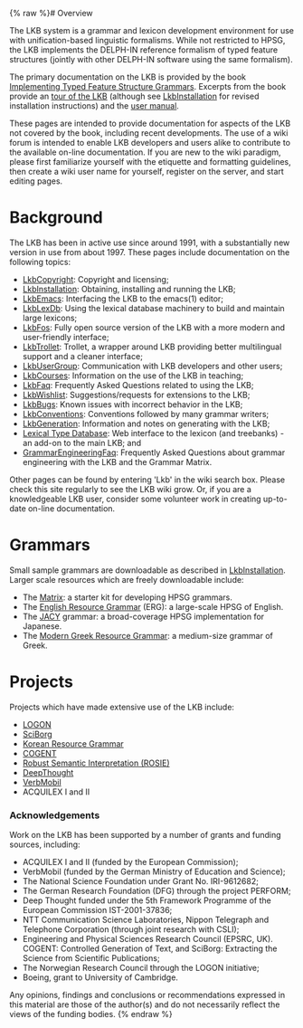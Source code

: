 {% raw %}# Overview

The LKB system is a grammar and lexicon development environment for use
with unification-based linguistic formalisms. While not restricted to
HPSG, the LKB implements the DELPH-IN reference formalism of typed
feature structures (jointly with other DELPH-IN software using the same
formalism).

The primary documentation on the LKB is provided by the book
[Implementing Typed Feature Structure
Grammars](http://cslipublications.stanford.edu/site/1575862603.shtml).
Excerpts from the book provide an [tour of the
LKB](http://cslipublications.stanford.edu/pdf/1575862603h.pdf) (although
see [LkbInstallation](https://delph-in.github.io/docs/tools/LkbInstallation) for revised installation
instructions) and the [user
manual](http://cslipublications.stanford.edu/pdf/1575862603usersmanual.pdf).

These pages are intended to provide documentation for aspects of the LKB
not covered by the book, including recent developments. The use of a
wiki forum is intended to enable LKB developers and users alike to
contribute to the available on-line documentation. If you are new to the
wiki paradigm, please first familiarize yourself with the etiquette and
formatting guidelines, then create a wiki user name for yourself,
register on the server, and start editing pages.

# Background

The LKB has been in active use since around 1991, with a substantially
new version in use from about 1997. These pages include documentation on
the following topics:

- [LkbCopyright](https://delph-in.github.io/docs/tools/LkbCopyright): Copyright and licensing;
- [LkbInstallation](https://delph-in.github.io/docs/tools/LkbInstallation): Obtaining, installing and
running the LKB;
- [LkbEmacs](https://delph-in.github.io/docs/tools/LkbEmacs): Interfacing the LKB to the emacs(1) editor;
- [LkbLexDb](/LkbLexDb): Using the lexical database machinery to build
and maintain large lexicons;
- [LkbFos](https://delph-in.github.io/docs/tools/LkbFos): Fully open source version of the LKB with a more
modern and user-friendly interface;
- [LkbTrollet](https://delph-in.github.io/docs/tools/LkbTrollet): Trollet, a wrapper around LKB providing
better multilingual support and a cleaner interface;
- [LkbUserGroup](https://delph-in.github.io/docs/tools/LkbUserGroup): Communication with LKB developers and
other users;
- [LkbCourses](https://delph-in.github.io/docs/tools/LkbCourses): Information on the use of the LKB in
teaching;
- [LkbFaq](https://delph-in.github.io/docs/tools/LkbFaq): Frequently Asked Questions related to using the
LKB;
- [LkbWishlist](https://delph-in.github.io/docs/tools/LkbWishlist): Suggestions/requests for extensions to
the LKB;
- [LkbBugs](https://delph-in.github.io/docs/tools/LkbBugs): Known issues with incorrect behavior in the LKB;
- [LkbConventions](https://delph-in.github.io/docs/tools/LkbConventions): Conventions followed by many
grammar writers;
- [LkbGeneration](https://delph-in.github.io/docs/tools/LkbGeneration): Information and notes on generating
with the LKB;
- [Lexical Type Database](https://delph-in.github.io/docs/garage/LkbLtdb): Web interface to the lexicon (and
treebanks) - an add-on to the main LKB; and
- [GrammarEngineeringFaq](/GrammarEngineeringFaq): Frequently Asked
Questions about grammar engineering with the LKB and the Grammar
Matrix.

Other pages can be found by entering 'Lkb' in the wiki search box.
Please check this site regularly to see the LKB wiki grow. Or, if you
are a knowledgeable LKB user, consider some volunteer work in creating
up-to-date on-line documentation.

# Grammars

Small sample grammars are downloadable as described in
[LkbInstallation](https://delph-in.github.io/docs/tools/LkbInstallation). Larger scale resources which are
freely downloadable include:

- The [Matrix](http://www.delph-in.net/matrix/): a starter kit for
developing HPSG grammars.
- The [English Resource Grammar](http://www.delph-in.net/erg/) (ERG):
a large-scale HPSG of English.
- The [JACY](http://www.delph-in.net/jacy/) grammar: a broad-coverage
HPSG implementation for Japanese.
- The [Modern Greek Resource Grammar](http://www.delph-in.net/mgrg/):
a medium-size grammar of Greek.

# Projects

Projects which have made extensive use of the LKB include:

- [LOGON](http://www.emmtee.net/)
- [SciBorg](http://gow.epsrc.ac.uk/NGBOViewGrant.aspx?GrantRef=EP/C010035/1)
- [Korean Resource
Grammar](http://web.khu.ac.kr/~jongbok/projects/krg.html)
- [COGENT](http://gow.epsrc.ac.uk/NGBOViewGrant.aspx?GrantRef=GR/S24497/01)
- [Robust Semantic Interpretation
(ROSIE)](http://www.hcrc.ed.ac.uk/stanford/project-data2.cgi?datafile=data-28-03-03.tab&project=6)
- [DeepThought](http://www.project-deepthought.net/)
- [VerbMobil](http://verbmobil.dfki.de/)
- ACQUILEX I and II

### Acknowledgements

Work on the LKB has been supported by a number of grants and funding
sources, including:

- ACQUILEX I and II (funded by the European Commission);
- VerbMobil (funded by the German Ministry of Education and Science);
- The National Science Foundation under Grant No. IRI-9612682;
- The German Research Foundation (DFG) through the project PERFORM;
- Deep Thought funded under the 5th Framework Programme of the
European Commission IST-2001-37836;
- NTT Communication Science Laboratories, Nippon Telegraph and
Telephone Corporation (through joint research with CSLI);
- Engineering and Physical Sciences Research Council (EPSRC, UK).
COGENT: Controlled Generation of Text, and SciBorg: Extracting the
Science from Scientific Publications;
- The Norwegian Research Council through the LOGON initiative;
- Boeing, grant to University of Cambridge.

Any opinions, findings and conclusions or recommendations expressed in
this material are those of the author(s) and do not necessarily reflect
the views of the funding bodies.
<update date omitted for speed>{% endraw %}